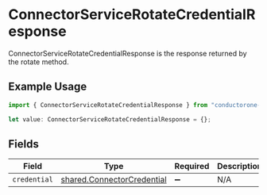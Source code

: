 # ConnectorServiceRotateCredentialResponse

ConnectorServiceRotateCredentialResponse is the response returned by the rotate method.

## Example Usage

```typescript
import { ConnectorServiceRotateCredentialResponse } from "conductorone-sdk-typescript/sdk/models/shared";

let value: ConnectorServiceRotateCredentialResponse = {};
```

## Fields

| Field                                                                           | Type                                                                            | Required                                                                        | Description                                                                     |
| ------------------------------------------------------------------------------- | ------------------------------------------------------------------------------- | ------------------------------------------------------------------------------- | ------------------------------------------------------------------------------- |
| `credential`                                                                    | [shared.ConnectorCredential](../../../sdk/models/shared/connectorcredential.md) | :heavy_minus_sign:                                                              | N/A                                                                             |